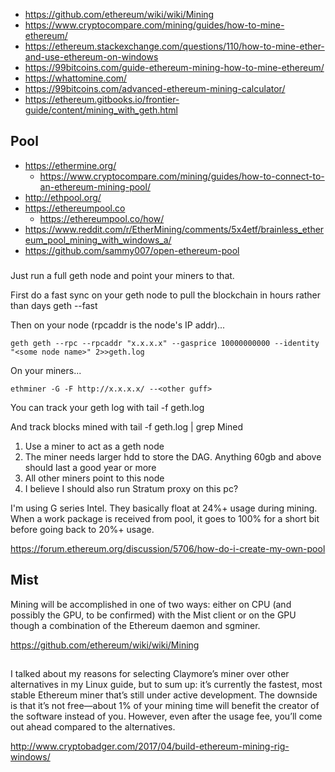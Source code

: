 - https://github.com/ethereum/wiki/wiki/Mining
- https://www.cryptocompare.com/mining/guides/how-to-mine-ethereum/
- https://ethereum.stackexchange.com/questions/110/how-to-mine-ether-and-use-ethereum-on-windows
- https://99bitcoins.com/guide-ethereum-mining-how-to-mine-ethereum/
- https://whattomine.com/
- https://99bitcoins.com/advanced-ethereum-mining-calculator/
- https://ethereum.gitbooks.io/frontier-guide/content/mining_with_geth.html

## Pool

- https://ethermine.org/
  - https://www.cryptocompare.com/mining/guides/how-to-connect-to-an-ethereum-mining-pool/
- http://ethpool.org/
- https://ethereumpool.co
  - https://ethereumpool.co/how/
- https://www.reddit.com/r/EtherMining/comments/5x4etf/brainless_ethereum_pool_mining_with_windows_a/
- https://github.com/sammy007/open-ethereum-pool

###

Just run a full geth node and point your miners to that.

First do a fast sync on your geth node to pull the blockchain in hours rather than days geth --fast

Then on your node (rpcaddr is the node's IP addr)...

`geth geth --rpc --rpcaddr "x.x.x.x" --gasprice 10000000000 --identity "<some node name>" 2>>geth.log`

On your miners...

`ethminer -G -F http://x.x.x.x/ --<other guff>`

You can track your geth log with tail -f geth.log

And track blocks mined with tail -f geth.log | grep Mined

1. Use a miner to act as a geth node
2. The miner needs larger hdd to store the DAG. Anything 60gb and above should last a good year or more
3. All other miners point to this node
4. I believe I should also run Stratum proxy on this pc?

I'm using G series Intel. They basically float at 24%+ usage during mining. When a work package is received from pool, it goes to 100% for a short bit before going back to 20%+ usage.

https://forum.ethereum.org/discussion/5706/how-do-i-create-my-own-pool

## Mist

Mining will be accomplished in one of two ways: either on CPU (and possibly the GPU, to be confirmed) with the Mist client or on the GPU though a combination of the Ethereum daemon and sgminer.

https://github.com/ethereum/wiki/wiki/Mining

##

I talked about my reasons for selecting Claymore’s miner over other alternatives in my Linux guide, but to sum up: it’s currently the fastest, most stable Ethereum miner that’s still under active development. The downside is that it’s not free—about 1% of your mining time will benefit the creator of the software instead of you. However, even after the usage fee, you’ll come out ahead compared to the alternatives.

http://www.cryptobadger.com/2017/04/build-ethereum-mining-rig-windows/
